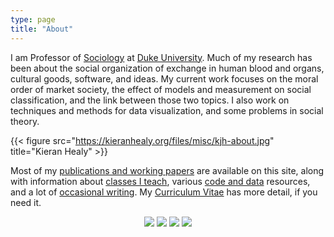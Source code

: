 ```yaml
---
type: page
title: "About"
---
```



I am Professor of <a href ="http://sociology.duke.edu">Sociology</a> at [Duke University](http://www.duke.edu). Much of my research has been about the social organization of exchange in human blood and organs, cultural goods, software, and ideas. My current work focuses on the moral order of market society, the effect of models and measurement on social classification, and the link between those two topics. I also work on techniques and methods for data visualization, and some problems in social theory.

{{< figure src="https://kieranhealy.org/files/misc/kjh-about.jpg" title="Kieran Healy" >}}

Most of my <a href="https://kieranhealy.org/publications/">publications and working papers</a> are available on this site, along with information about <a href="https://kieranhealy.org/teaching/">classes I teach</a>, various <a href="https://kieranhealy.org/resources/">code and data</a> resources, and a lot of <a href="https://kieranhealy.org/blog/">occasional writing</a>. My <a href="https://kieranhealy.org/vita.pdf">Curriculum Vitae</a> has more detail, if you need it.

<center>
<div class="logo-wrapper">
<a href="mailto:kjhealy@gmail.com" class="iconfont icon-email" title="email"></a>
<a href="https://twitter.com/kjhealy" class="logo" title="Twitter"><img class="icon-svg" src = "/icons/twitter.svg"></a>
<a href="https://mastodon.social/@kjhealy" class="logo" title="Mastodon"><img class="icon-svg" src = "/icons/mastodon.svg"></a>
<a href="https://github.com/kjhealy" class="logo" title="GitHub"><img class="icon-svg" src = "/icons/github.svg"></a>
<a href="https://scholar.google.com/citations?user=YWEuPuIAAAAJ&hl=en" class="logo" title="Google Scholar"><img class="icon-svg" src = "/icons/googlescholar.svg"></a>
<a href="https://kieranhealy.org/index.xml" type="application/rss+xml" class="iconfont icon-rss" title="rss"></a>
</div>
</center>
